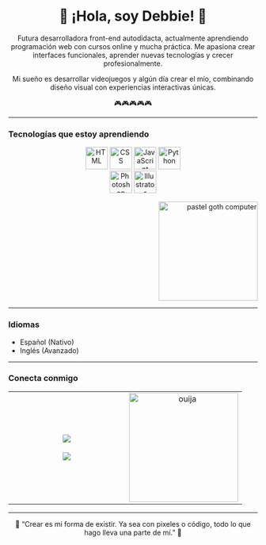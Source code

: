 <h1 align="center">🌸 ¡Hola, soy Debbie! 🌸</h1>

<p align="center">
  Futura desarrolladora front-end autodidacta, actualmente aprendiendo programación web con cursos online y mucha práctica.  
  Me apasiona crear interfaces funcionales, aprender nuevas tecnologías y crecer profesionalmente.
</p>
<p align="center">
  Mi sueño es desarrollar videojuegos y algún día crear el mío, combinando diseño visual con experiencias interactivas únicas.
</p>
<p align="center">
  🎮🎮🎮🎮🎮
</p>

---

### Tecnologías que estoy aprendiendo

<p align="center" width="60%">
  <img src="https://cdn.jsdelivr.net/gh/devicons/devicon/icons/html5/html5-original.svg" width="45" title="HTML" />
  <img src="https://cdn.jsdelivr.net/gh/devicons/devicon/icons/css3/css3-original.svg" width="45" title="CSS" />
  <img src="https://cdn.jsdelivr.net/gh/devicons/devicon/icons/javascript/javascript-original.svg" width="45" title="JavaScript" />
  <img src="https://cdn.jsdelivr.net/gh/devicons/devicon/icons/python/python-original.svg" width="45" title="Python" />
  <br>
  <img src="https://cdn.jsdelivr.net/gh/devicons/devicon/icons/photoshop/photoshop-plain.svg" width="45" title="Photoshop" />
  <img src="https://cdn.jsdelivr.net/gh/devicons/devicon/icons/illustrator/illustrator-plain.svg" width="45" title="Illustrator" />
</p>

<p align="right" width="40%">
  <img src="https://i.pinimg.com/originals/39/b2/89/39b289eca8b58a99b29423a4078504fe.gif" width="200" alt="pastel goth computer" />
</p>

---

### Idiomas

- Español (Nativo)  
- Inglés (Avanzado)

---

### Conecta conmigo

<table style="border: none;">
  <tr>
    <td style="border: none;" align="center" width="50%">
      <a href="https://www.linkedin.com/in/debacu97/" target="_blank">
        <img src="https://img.shields.io/badge/%20LinkedIn-%23dab4f7?style=for-the-badge&logo=linkedin&logoColor=black" />
      </a>
      <br><br>
      <a href="mailto:debbiear1997@gmail.com">
        <img src="https://img.shields.io/badge/%20Gmail-%23dab4f7?style=for-the-badge&logo=gmail&logoColor=black" />
      </a>
    </td>
    <td style="border: none;" align="center" width="50%">
      <img src="https://i.pinimg.com/originals/62/1d/2d/621d2d2376e9b5b6d6be9a253ed25d04.gif" width="220" alt="ouija" />
    </td>
  </tr>
</table>

---

<p align="center">
  🖤 “Crear es mi forma de existir. Ya sea con pixeles o código, todo lo que hago lleva una parte de mí.” 🖤
</p>
